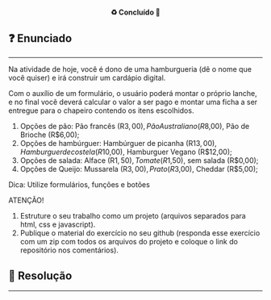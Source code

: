<h4 align="center"> 
  ♻️ Concluído 🚀
</h4>

## ❓ Enunciado
---
Na atividade de hoje, você é dono de uma hamburgueria (dê o nome que você quiser) e irá construir um cardápio digital.

Com o auxílio de um formulário, o usuário poderá montar o próprio lanche, e no final você deverá calcular o valor a ser pago e montar uma ficha a ser entregue para o chapeiro contendo os itens escolhidos.

1. Opções de pão: Pão francês (R$3,00), Pão Australiano (R$8,00), Pão de Brioche (R$6,00);
2. Opções de hambúrguer: Hambúrguer de picanha (R$13,00), Hamburguer de costela (R$10,00), Hamburguer Vegano (R$12,00);
3. Opções de salada: Alface (R$1,50), Tomate (R$1,50), sem salada (R$0,00);
4. Opções de Queijo: Mussarela (R$3,00), Prato (R$3,00), Cheddar (R$5,00);

Dica: Utilize formulários, funções e botões

ATENÇÃO!

1. Estruture o seu trabalho como um projeto (arquivos separados para html, css e javascript).
2. Publique o material do exercício no seu github (responda esse exercício com um zip com todos os arquivos do projeto e coloque o link do repositório nos comentários).

## 📝 Resolução
---
